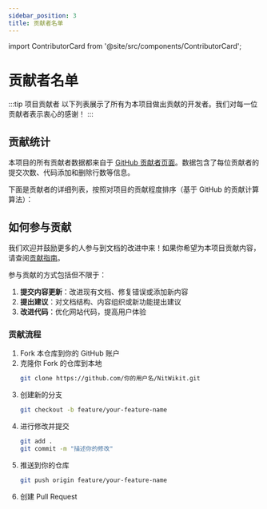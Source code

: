 ```yaml
---
sidebar_position: 3
title: 贡献者名单
---
```


import ContributorCard from '@site/src/components/ContributorCard';

# 贡献者名单

:::tip 项目贡献者
以下列表展示了所有为本项目做出贡献的开发者。我们对每一位贡献者表示衷心的感谢！
:::

## 贡献统计

本项目的所有贡献者数据都来自于 [GitHub 贡献者页面](https://github.com/8aka-Team/NitWikit/graphs/contributors)。数据包含了每位贡献者的提交次数、代码添加和删除行数等信息。

下面是贡献者的详细列表，按照对项目的贡献程度排序（基于 GitHub 的贡献计算算法）：

<ContributorCard repo="8aka-Team/NitWikit" />

## 如何参与贡献

我们欢迎并鼓励更多的人参与到文档的改进中来！如果你希望为本项目贡献内容，请查阅[贡献指南](https://github.com/8aka-Team/NitWikit/blob/main/CONTRIBUTING.md)。

参与贡献的方式包括但不限于：

1. **提交内容更新**：改进现有文档、修复错误或添加新内容
2. **提出建议**：对文档结构、内容组织或新功能提出建议
3. **改进代码**：优化网站代码，提高用户体验

### 贡献流程

1. Fork 本仓库到你的 GitHub 账户
2. 克隆你 Fork 的仓库到本地
   ```bash
   git clone https://github.com/你的用户名/NitWikit.git
   ```
3. 创建新的分支
   ```bash
   git checkout -b feature/your-feature-name
   ```
4. 进行修改并提交
   ```bash
   git add .
   git commit -m "描述你的修改"
   ```
5. 推送到你的仓库
   ```bash
   git push origin feature/your-feature-name
   ```
6. 创建 Pull Request
